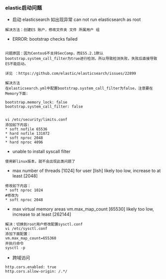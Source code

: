 ### elastic启动问题

- 启动 elasticsearch 如出现异常  can not run elasticsearch as root
```
解决方法：创建ES 账户，修改文件夹 文件 所属用户 组
```


- ERROR: bootstrap checks failed
```

问题原因：因为Centos6不支持SecComp，而ES5.2.1默认bootstrap.system_call_filter为true进行检测，所以导致检测失败，失败后直接导致ES不能启动。

详见 ：https://github.com/elastic/elasticsearch/issues/22899

解决方法
在elasticsearch.yml中配置bootstrap.system_call_filter为false，注意要在Memory下面:

bootstrap.memory_lock: false
bootstrap.system_call_filter: false


vi /etc/security/limits.conf 
添加如下内容:
* soft nofile 65536
* hard nofile 131072
* soft nproc 2048
* hard nproc 4096
```

- unable to install syscall filter
```
使用新linux版本，就不会出现此类问题了
```

- max number of threads [1024] for user [lish] likely too low, increase to at least [2048]
```
修改如下内容：
* soft nproc 1024
#修改为
* soft nproc 2048
```

- max virtual memory areas vm.max_map_count [65530] likely too low, increase to at least [262144]
```
解决：切换到root用户修改配置sysctl.conf
vi /etc/sysctl.conf 
添加下面配置：
vm.max_map_count=655360
并执行命令
sysctl -p
```

- 跨域访问
```
http.cors.enabled: true
http.cors.allow-origin: /.*/
```